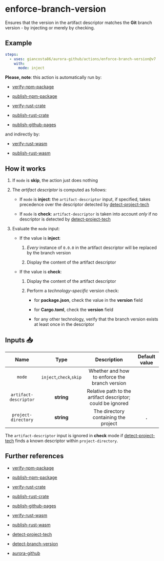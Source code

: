 # enforce-branch-version

Ensures that the version in the artifact descriptor matches the **Git** branch version - by injecting or merely by checking.

## Example

```yaml
steps:
  - uses: giancosta86/aurora-github/actions/enforce-branch-version@v7
    with:
      mode: inject
```

**Please, note**: this action is automatically run by:

- [verify-npm-package](../verify-npm-package/README.md)

- [publish-npm-package](../publish-npm-package/README.md)

- [verify-rust-crate](../verify-rust-crate/README.md)

- [publish-rust-crate](../publish-rust-crate/README.md)

- [publish-github-pages](../publish-github-pages/README.md)

and indirectly by:

- [verify-rust-wasm](../verify-rust-wasm/README.md)

- [publish-rust-wasm](../publish-rust-wasm/README.md)

## How it works

1. If `mode` is **skip**, the action just does nothing

1. The _artifact descriptor_ is computed as follows:

   - If `mode` is **inject**: the `artifact-descriptor` input, if specified, takes precedence over the descriptor detected by [detect-project-tech](../detect-project-tech/README.md)

   - If `mode` is **check**: `artifact-descriptor` is taken into account _only_ if no descriptor is detected by [detect-project-tech](../detect-project-tech/README.md)

1. Evaluate the `mode` input:

   - If the value is **inject**:

     1. _Every_ instance of `0.0.0` in the artifact descriptor will be replaced by the branch version

     1. Display the content of the artifact descriptor

   - If the value is **check**:

     1. Display the content of the artifact descriptor

     1. Perform a _technology-specific_ version check:

        - for **package.json**, check the value in the **version** field

        - for **Cargo.toml**, check the **version** field

        - for any other technology, verify that the branch version exists at least once in the descriptor

## Inputs 📥

|         Name          |          Type           |                        Description                         | Default value |
| :-------------------: | :---------------------: | :--------------------------------------------------------: | :-----------: |
|        `mode`         | `inject`,`check`,`skip` |       Whether and how to enforce the branch version        |               |
| `artifact-descriptor` |       **string**        | Relative path to the artifact descriptor; could be ignored |               |
|  `project-directory`  |       **string**        |            The directory containing the project            |     **.**     |

The `artifact-descriptor` input is ignored in **check** mode if [detect-project-tech](../detect-project-tech/README.md) finds a known descriptor within `project-directory`.

## Further references

- [verify-npm-package](../verify-npm-package/README.md)

- [publish-npm-package](../publish-npm-package/README.md)

- [verify-rust-crate](../verify-rust-crate/README.md)

- [publish-rust-crate](../publish-rust-crate/README.md)

- [publish-github-pages](../publish-github-pages/README.md)

- [verify-rust-wasm](../verify-rust-wasm/README.md)

- [publish-rust-wasm](../publish-rust-wasm/README.md)

- [detect-project-tech](../detect-project-tech/README.md)

- [detect-branch-version](../detect-branch-version/README.md)

- [aurora-github](../../README.md)
